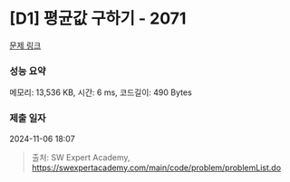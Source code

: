 # [D1] 평균값 구하기 - 2071 

[문제 링크](https://swexpertacademy.com/main/code/problem/problemDetail.do?contestProbId=AV5QRnJqA5cDFAUq) 

### 성능 요약

메모리: 13,536 KB, 시간: 6 ms, 코드길이: 490 Bytes

### 제출 일자

2024-11-06 18:07



> 출처: SW Expert Academy, https://swexpertacademy.com/main/code/problem/problemList.do